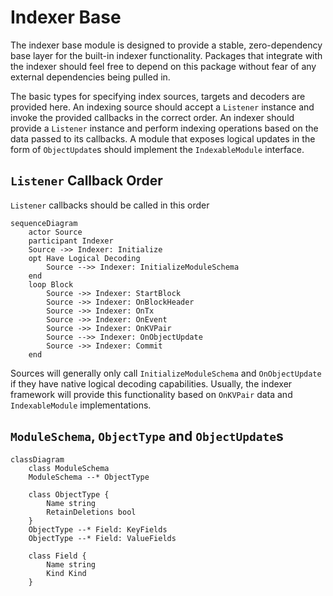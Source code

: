 # Indexer Base

The indexer base module is designed to provide a stable, zero-dependency base layer for the built-in indexer functionality. Packages that integrate with the indexer should feel free to depend on this package without fear of any external dependencies being pulled in.

The basic types for specifying index sources, targets and decoders are provided here. An indexing source should accept a `Listener` instance and invoke the provided callbacks in the correct order. An indexer should provide a `Listener` instance and perform indexing operations based on the data passed to its callbacks. A module that exposes logical updates in the form of `ObjectUpdate`s should implement the `IndexableModule` interface.

## `Listener` Callback Order

`Listener` callbacks should be called in this order

```mermaid
sequenceDiagram
    actor Source
    participant Indexer    
    Source ->> Indexer: Initialize
    opt Have Logical Decoding
        Source -->> Indexer: InitializeModuleSchema
    end
    loop Block
        Source ->> Indexer: StartBlock
        Source ->> Indexer: OnBlockHeader
        Source ->> Indexer: OnTx
        Source ->> Indexer: OnEvent
        Source ->> Indexer: OnKVPair
        Source -->> Indexer: OnObjectUpdate
        Source ->> Indexer: Commit
    end
```

Sources will generally only call `InitializeModuleSchema` and `OnObjectUpdate` if they have native logical decoding capabilities. Usually, the indexer framework will provide this functionality based on `OnKVPair` data and `IndexableModule` implementations.

## `ModuleSchema`, `ObjectType` and `ObjectUpdate`s

```mermaid
classDiagram
    class ModuleSchema
    ModuleSchema --* ObjectType

    class ObjectType {
        Name string
        RetainDeletions bool
    }
    ObjectType --* Field: KeyFields
    ObjectType --* Field: ValueFields

    class Field {
        Name string
        Kind Kind
    }
```